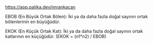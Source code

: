 
https://app.patika.dev/imrankacan

EBOB (En Büyük Ortak Bölen): İki ya da daha fazla doğal sayının ortak bölenlerinin en büyüğüdür.

EKOK (En Küçük Ortak Kat): İki ya da daha fazla doğal sayının ortak katlarının en küçüğüdür. (EKOK = (n1*n2) / EBOB)
